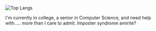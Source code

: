 ![Top Langs](https://github-readme-stats.vercel.app/api/top-langs/?username=samanthabarnum&layout=compact)

I'm currently in college, a senior in Computer Science, and need help with..... more than I care to admit.  Imposter syndrome amirite?

<!--
**samanthabarnum/samanthabarnum** is a ✨ _special_ ✨ repository because its `README.md` (this file) appears on your GitHub profile.

Here are some ideas to get you started:

- 🔭 I’m currently working on ...
- 🌱 I’m currently learning ...
- 👯 I’m looking to collaborate on ...
- 🤔 I’m looking for help with ...
- 💬 Ask me about ...
- 📫 How to reach me: ...
- 😄 Pronouns: ...
- ⚡ Fun fact: ...
-->

